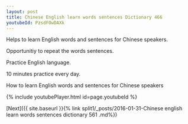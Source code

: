 ```yaml
---
layout: post
title: Chinese English learn words sentences Dictionary 466 
youtubeId: PzsdFOwDAXk
---
```

 
 
Helps to learn English words and sentences for Chinese speakers.

Opportunitiy to repeat the words sentences. 

Practice English language. 
 
10 minutes practice every day. 
 
How to learn English words and sentences for Chinese speakers 
 
{% include youtubePlayer.html id=page.youtubeId %}
 
 
[Next]({{ site.baseurl }}{% link  split1/_posts/2016-01-31-Chinese english learn words sentences dictionary 561 .md%})
 
